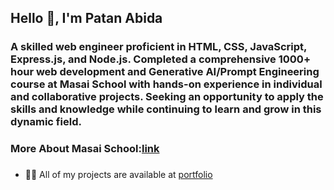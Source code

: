 ## Hello 👋, I'm Patan Abida

### A skilled web engineer proficient in HTML, CSS, JavaScript, Express.js, and Node.js. Completed a comprehensive 1000+ hour web development and Generative AI/Prompt Engineering course at Masai School with hands-on experience in individual and collaborative projects. Seeking an opportunity to apply the skills and knowledge while continuing to learn and grow in this dynamic field.

### More About Masai School:[link](https://www.masaischool.com/)

###
- 👨‍💻 All of my projects are available at [portfolio](https://patanabida.github.io/portfolio/)